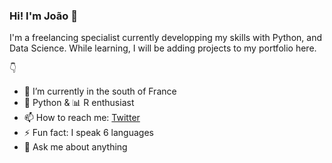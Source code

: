 ###  Hi! I'm João 👋

I'm a freelancing specialist currently developping my skills with Python, and Data Science. 
While learning, I will be adding projects to my portfolio here. 

   :point_down:

* 🔭 I’m currently in the south of France
* 🐍 Python & 📊 R enthusiast
* 📫 How to reach me: [Twitter](https://www.twitter.com/jo_grammer)
* ⚡ Fun fact: I speak 6 languages
* 💬 Ask me about anything


<!--
**jo-grammer/jo-grammer** is a ✨ _special_ ✨ repository because its `README.md` (this file) appears on your GitHub profile.

